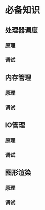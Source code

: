 # 必备知识

## 处理器调度

### 原理

### 调试

## 内存管理

### 原理

### 调试

## IO管理

### 原理

### 调试

## 图形渲染

### 原理

### 调试

